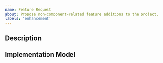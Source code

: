 ```yaml
---
name: Feature Request
about: Propose non-component-related feature additions to the project.
labels: 'enhancement'
---
```


## Description

<!-- Describe the proposed feature and how the project could benefit from it. -->

## Implementation Model

<!-- (Optional) Outline the possible steps to take to implement the feature. -->
